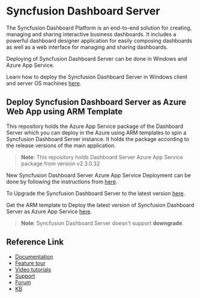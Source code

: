 # Syncfusion Dashboard Server

 The Syncfusion Dashboard Platform is an end-to-end solution for creating, managing and sharing interactive business dashboards. It includes a powerful dashboard designer application for easily composing dashboards as well as a web interface for managing and sharing dashboards. 

 Deploying of Syncfusion Dashboard Server can be done in Windows and Azure App Service.

 Learn how to deploy the Syncfusion Dashboard Server in Windows client and server OS machines [here](https://help.syncfusion.com/dashboard-platform/dashboard-server/installation-and-deployment).

## Deploy Syncfusion Dashboard Server as Azure Web App using ARM Template

This repository holds the Azure App Service package of the Dashboard Server which you can deploy in the Azure using ARM templates to spin a Syncfusion Dashboard Server instance. It holds the package according to the release versions of the main application.

>**Note**: This repository holds Dashboard Server Azure App Service package from version v2.3.0.32

 New Syncfusion Dashboard Server Azure App Service Deployment can be done by following the instructions from [here](https://help.syncfusion.com/dashboard-platform/dashboard-server/azure-deployment/app-service/arm-template).

To Upgrade the Syncfusion Dashboard Server to the latest version [here](https://help.syncfusion.com/dashboard-platform/dashboard-server/azure-deployment/app-service/migration-to-latest).

Get the ARM template to Deploy the latest version of Syncfusion Dashboard Server as Azure App Service [here](https://enterpriseserver.blob.core.windows.net/armtemplate/dashboardserver/DashboardServerAppServiceTemplate.json).

>**Note**: Syncfusion Dashboard Server doesn't support **downgrade**.

## Reference Link

* [Documentation](https://help.syncfusion.com/dashboard-platform/overview)
* [Feature tour](https://www.syncfusion.com/products/dashboard)
* [Video tutorials](https://www.youtube.com/watch?v=-1K9rZo8auo&list=PLDzXQPWT8wEDAbSVxbaSSlJQrE1u3QMs4)
* [Support](https://www.syncfusion.com/support/directtrac/incidents)
* [Forum](https://www.syncfusion.com/forums/dashboard)
* [KB](https://www.syncfusion.com/kb/dashboard)
